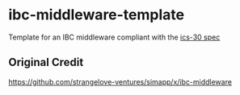 # ibc-middleware-template

Template for an IBC middleware compliant with the [ics-30 spec](https://github.com/cosmos/ibc/tree/a4b29b7cdae6c548eb17187545f167d5d37c23a1/spec/app/ics-030-middleware)

## Original Credit

<https://github.com/strangelove-ventures/simapp/x/ibc-middleware>